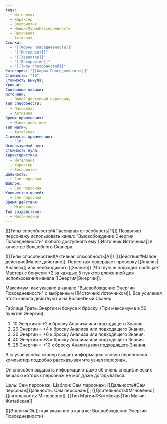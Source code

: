 ```yaml
---
tags:
  - Интеллект
  - Характер
  - Восприятие
  - Навык/ФормаПовседневности
  - Пассивная
  - Активная
Ссылки:
  - "[[Формы Повседневности]]"
  - "[[Интеллект]]"
  - "[[Характер]]"
  - "[[Восприятие]]"
  - "[[Типы способностей]]"
Категория: "[[Формы Повседневности]]"
Стоимость: "10"
Стоимость выкупа: 
Уровни: 
Связанные навыки: 
Источник:
  - Любой доступный персонажу
Тип способности:
  - Пассивная
  - Активная
Время применения:
  - Малое действие
Тип магии:
  - Житейская
Стоимость применения:
  - "10"
Используемый пул: 
Стоимость пула: 
Характеристики:
  - Интеллект
  - Характер
  - Восприятие
Дальность:
  - Сам персонаж
Шаблон:
  - Сам персонаж
Количество целей:
  - Сам персонаж
Время действия:
  - Мгновенно
Тип воздействия:
  - Мистический
---
```

([[Типы способностей#Пассивная способность|П]]) Позволяет персонажу использовать канал: "Высвобождение Энергии Повседневности" любого доступного ему [[Источник|Источника]] в качестве Волшебного Сканера.

([[Типы способностей#Активная способность|А]]) [[Действия#Малое действие|Малое действие]]. Персонаж совершает проверку [[Анализ|Анализа]] или необходимого [[Знания]] (Что лучше подходит сообщает Мастер) с бонусом +2 за каждые 5 пунктов вложенной для использования канала [[Энергия|Энергии]].
 
Максимум: как указано в канале "Высвобождение Энергии Повседневности" с выбранным [[Источник|Источником]]. Все усиления этого канала действуют и на Волшебный Сканер.

Таблица Траты Энергии и бонуса к броску.
(При максимуме в 50 пунктов Энергии):

1. 10 Энергии = +2 к броску Анализа или подходящего Знания.
2. 20 Энергии = +4 к броску Анализа или подходящего Знания.
3. 30 Энергии = +6 к броску Анализа или подходящего Знания.
4. 40 Энергии = +8 к броску Анализа или подходящего Знания.
5. 25 Энергии = +10 к броску Анализа или подходящего Знания.

В случае успеха сканер выдает информацию словно переносной компьютер подробно рассказывая что узнал персонаж.

Он способен выдавать информацию даже об очень специфических вещах о которых персонаж не мог даже догадываться. 

Цель: Сам персонаж; Шаблон: Сам персонаж; [[Дальность#Сам персонаж|Дальность: Сам персонаж]]; [[Длительность#Мгновенно|Длительность: Мгновенно]]. [[Тип Магии#Житейская|Тип Магии: Житейская]]. 

([[Энергия|Эн]]: как указанно в канале: Высвобождение Энергии Повседневности)